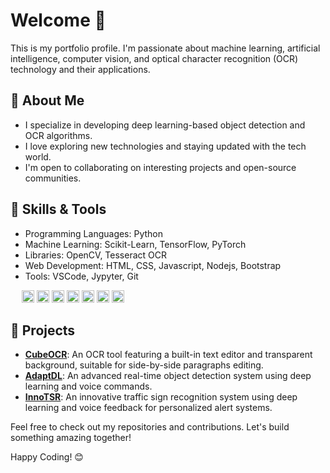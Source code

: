 # Welcome 👋
This is my portfolio profile. I'm passionate about machine learning, artificial intelligence, computer vision, and optical character recognition (OCR) technology and their applications.


## 🚀 About Me
- I specialize in developing deep learning-based object detection and OCR algorithms.
- I love exploring new technologies and staying updated with the tech world.
- I'm open to collaborating on interesting projects and open-source communities.


## 🔧 Skills & Tools

<!-- Specialities & Technologies:
 - Data Science and Artificail Intelligence
 - Machine Learning/ Deep Learning
 - Computer Vision and Image Processing
 - Optical character recognition (OCR) -->

- Programming Languages: Python
- Machine Learning: Scikit-Learn, TensorFlow, PyTorch
- Libraries: OpenCV, Tesseract OCR
- Web Development: HTML, CSS, Javascript, Nodejs, Bootstrap
- Tools: VSCode, Jypyter, Git
<!-- - Database: MySQL, MongoDB -->
<!-- - Tools: Docker -->



<!-- **Languages**: Python, JavaScript, HTML, CSS, C, C++ <br>
**Libraries**: Numpy, Pandas, Matplotlib, Seaborn, OpenCV, Scikit-learn, TensorFlow <br>
**OCR Tools**: Tesseract<br>
**Frameworks**: Node.js, Bootstrap, JQuery <br>
**Database**: SQLite, MongoDB <br>
**Tools**: VSCode, Pycharm, Docker, Jypyter, Git, GitHub <br>
**Version Control**: Git, GitHub <br> -->

&emsp;
<img src="https://cdn.jsdelivr.net/gh/devicons/devicon/icons/python/python-original.svg" alt="icon" width="20" height="20"/>
<img src="https://cdn.jsdelivr.net/gh/devicons/devicon/icons/tensorflow/tensorflow-original.svg" alt="icon" width="20" height="20"/>
<img src="https://cdn.jsdelivr.net/gh/devicons/devicon/icons/html5/html5-original.svg" alt="icon" width="20" height="20"/>
<img src="https://cdn.jsdelivr.net/gh/devicons/devicon/icons/css3/css3-original.svg" alt="icon" width="20" height="20"/>
<img src="https://raw.githubusercontent.com/danielcranney/readme-generator/main/public/icons/skills/javascript-colored.svg" alt="icon" width="20" height="20"/>
<img src="https://cdn.jsdelivr.net/gh/devicons/devicon/icons/vscode/vscode-original.svg" alt="icon" width="20" height="20"/>
<img src="https://cdn.jsdelivr.net/gh/devicons/devicon/icons/git/git-original.svg" alt="icon" width="20" height="20"/>



## 🌟 Projects
- **[CubeOCR](https://github.com/OCR-tech/CubeOCR)**: An OCR tool featuring a built-in text editor and transparent background, suitable for side-by-side paragraphs editing.
- **[AdaptDL](https://github.com/OCR-tech/AdaptDL)**: An advanced real-time object detection system using deep learning and voice commands.
- **[InnoTSR](https://github.com/OCR-tech/InnoTSR)**: An innovative traffic sign recognition system using deep learning and voice feedback for personalized alert systems.

<!-- - **[CubeOCR](https://github.com/OCR-tech/CubeOCR)**: An easy-to-use OCR tool featuring a built-in text editor, transparent background, and image noise filtering, suitable for side-by-side paragraphs and code editing.

<!-- - <a href="https://github.com/OCR-tech/CubeOCR"><b>CubeOCR</b></a>: An easy-to-use OCR tool featuring a built-in text editor, transparent background, and image noise filtering, suitable for side-by-side paragraphs and code editing.
- <a href="https://github.com/OCR-tech/AdaptDL"><b>AdaptDL</b></a>: An advanced real-time object detection based on voice speech command using deep learning. -->


Feel free to check out my repositories and contributions. Let's build something amazing together!

Happy Coding! 😊